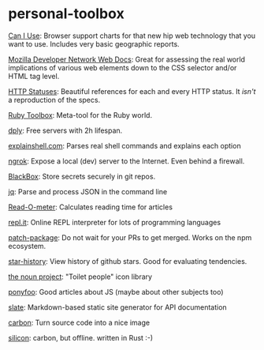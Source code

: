 # personal-toolbox

[Can I Use](http://caniuse.com/): Browser support charts for that new hip web technology that you want to use. Includes very basic geographic reports.

[Mozilla Developer Network Web Docs](https://developer.mozilla.org/en-US/docs/Web/): Great for assessing the real world implications of various web elements down to the CSS selector and/or HTML tag level.

[HTTP Statuses](https://httpstatuses.com/): Beautiful references for each and every HTTP status. It _isn't_ a reproduction of the specs.

[Ruby Toolbox](https://www.ruby-toolbox.com/): Meta-tool for the Ruby world.

[dply](https://dply.co/): Free servers with 2h lifespan.

[explainshell.com](http://explainshell.com/): Parses real shell commands and explains each option

[ngrok](https://ngrok.com): Expose a local (dev) server to the Internet. Even behind a firewall. 

[BlackBox](https://github.com/StackExchange/blackbox): Store secrets securely in git repos.

[jq](https://stedolan.github.io/jq/tutorial/): Parse and process JSON in the command line

[Read-O-meter](http://niram.org/read): Calculates reading time for articles

[repl.it](https://repl.it/): Online REPL interpreter for lots of programming languages

[patch-package](https://www.npmjs.com/package/patch-package): Do not wait for your PRs to get merged. Works on the npm ecosystem.

[star-history](http://www.timqian.com/star-history/): View history of github stars. Good for evaluating tendencies.

[the noun project](https://thenounproject.com): "Toilet people" icon library

[ponyfoo](https://ponyfoo.com/): Good articles about JS (maybe about other subjects too)

[slate](https://github.com/lord/slate): Markdown-based static site generator for API documentation

[carbon](https://carbon.now.sh/): Turn source code into a nice image

[silicon](https://github.com/Aloxaf/silicon/): carbon, but offline. written in Rust :-)
